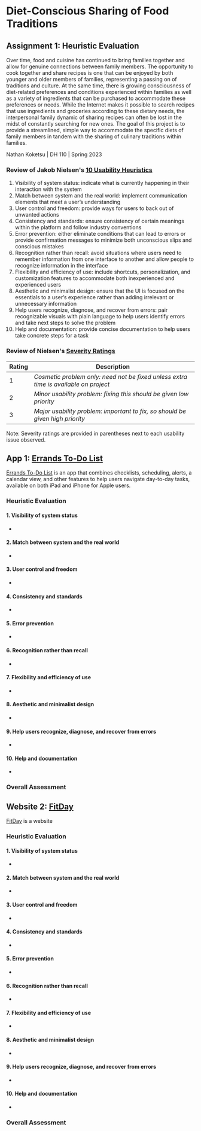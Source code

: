 # Diet-Conscious Sharing of Food Traditions
## Assignment 1: Heuristic Evaluation
Over time, food and cuisine has continued to bring families together and allow for genuine connections between family members. The opportunity to cook together and share recipes is one that can be enjoyed by both younger and older members of families, representing a passing on of traditions and culture. At the same time, there is growing consciousness of diet-related preferences and conditions experienced within families as well as a variety of ingredients that can be purchased to accommodate these preferences or needs. While the Internet makes it possible to search recipes that use ingredients and groceries according to these dietary needs, the interpersonal family dynamic of sharing recipes can often be lost in the midst of constantly searching for new ones. The goal of this project is to provide a streamlined, simple way to accommodate the specific diets of family members in tandem with the sharing of culinary traditions within families.

Nathan Koketsu | DH 110 | Spring 2023

### Review of Jakob Nielsen's [10 Usability Heuristics](https://www.nngroup.com/articles/ten-usability-heuristics/)

1. Visibility of system status: indicate what is currently happening in their interaction with the system
2. Match between system and the real world: implement communication elements that meet a user’s understanding
3. User control and freedom: provide ways for users to back out of unwanted actions
4. Consistency and standards: ensure consistency of certain meanings within the platform and follow industry conventions
5. Error prevention: either eliminate conditions that can lead to errors or provide confirmation messages to minimize both unconscious slips and conscious mistakes
6. Recognition rather than recall: avoid situations where users need to remember information from one interface to another and allow people to recognize information in the interface
7. Flexibility and efficiency of use: include shortcuts, personalization, and customization features to accommodate both inexperienced and experienced users
8. Aesthetic and minimalist design: ensure that the UI is focused on the essentials to a user’s experience rather than adding irrelevant or unnecessary information
9. Help users recognize, diagnose, and recover from errors: pair recognizable visuals with plain language to help users identify errors and take next steps to solve the problem
10. Help and documentation: provide concise documentation to help users take concrete steps for a task

### Review of Nielsen's [Severity Ratings](https://www.nngroup.com/articles/how-to-rate-the-severity-of-usability-problems/)
| Rating | Description |
|---|---|
| 1 | *Cosmetic problem only: need not be fixed unless extra time is available on project* |
| 2 | *Minor usability problem: fixing this should be given low priority* |
| 3 | *Major usability problem: important to fix, so should be given high priority* |

Note: Severity ratings are provided in parentheses next to each usability issue observed.

## App 1: [Errands To-Do List](https://apps.apple.com/us/app/errands-to-do-list/id318095638)
[Errands To-Do List](https://apps.apple.com/us/app/errands-to-do-list/id318095638) is an app that combines checklists, scheduling, alerts, a calendar view, and other features to help users navigate day-to-day tasks, available on both iPad and iPhone for Apple users.

### Heuristic Evaluation

#### 1. Visibility of system status
*
   
#### 2. Match between system and the real world
* 
    
#### 3. User control and freedom
* 
    
#### 4. Consistency and standards
* 
   
#### 5. Error prevention
* 
   
#### 6. Recognition rather than recall
* 
   
#### 7. Flexibility and efficiency of use
* 
   
#### 8. Aesthetic and minimalist design
* 

#### 9. Help users recognize, diagnose, and recover from errors
* 

#### 10. Help and documentation
*

### Overall Assessment 


## Website 2: [FitDay](https://www.fitday.com/)
[FitDay](https://www.fitday.com/) is a website

### Heuristic Evaluation

#### 1. Visibility of system status
*
   
#### 2. Match between system and the real world
* 
    
#### 3. User control and freedom
* 
    
#### 4. Consistency and standards
* 
   
#### 5. Error prevention
* 
   
#### 6. Recognition rather than recall
* 
   
#### 7. Flexibility and efficiency of use
* 
   
#### 8. Aesthetic and minimalist design
* 

#### 9. Help users recognize, diagnose, and recover from errors
* 

#### 10. Help and documentation
*

### Overall Assessment 
